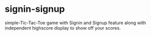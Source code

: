 # signin-signup
 simple-Tic-Tac-Toe game with Signin and Signup feature along with independent highscore display to show off your scores.
